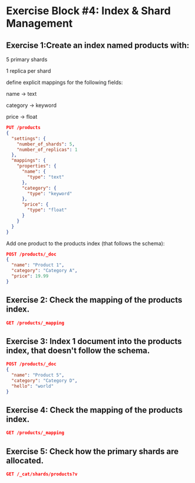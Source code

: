 # Exercise Block #4: Index & Shard Management

## Exercise 1:Create an index named products with:

5 primary shards

1 replica per shard

define explicit mappings for the following fields:

name → text

category → keyword

price → float

```json
PUT /products
{
  "settings": {
    "number_of_shards": 5,
    "number_of_replicas": 1
  },
  "mappings": {
    "properties": {
      "name": {
        "type": "text"
      },
      "category": {
        "type": "keyword"
      },
      "price": {
        "type": "float"
      }
    }
  }
}
```

Add one product to the products index (that follows the schema):
```json
POST /products/_doc
{
  "name": "Product 1",
  "category": "Category A",
  "price": 19.99
}
```

## Exercise 2: Check the mapping of the products index.
```json
GET /products/_mapping
```

## Exercise 3: Index 1 document into the products index, that doesn't follow the schema.
```json
POST /products/_doc
{
  "name": "Product 5",
  "category": "Category D",
  "hello": "world"
}
```

## Exercise 4: Check the mapping of the products index.
```json
GET /products/_mapping
```

## Exercise 5: Check how the primary shards are allocated.
```json
GET /_cat/shards/products?v
```

